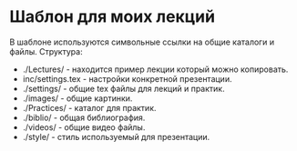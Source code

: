 
# Шаблон для моих лекций

В шаблоне используются символьные ссылки на общие каталоги и файлы.
Структура:

* ./Lectures/ - находится пример лекции который можно копировать.
* inc/settings.tex - настройки конкретной презентации.
* ./settings/ - общие tex файлы для лекций и практик.
* ./images/ - общие картинки.
* ./Practices/ - каталог для практик.
* ./biblio/ - общая библиография.
* ./videos/ - общие видео файлы.
* ./style/ - стиль используемый для презентации.
